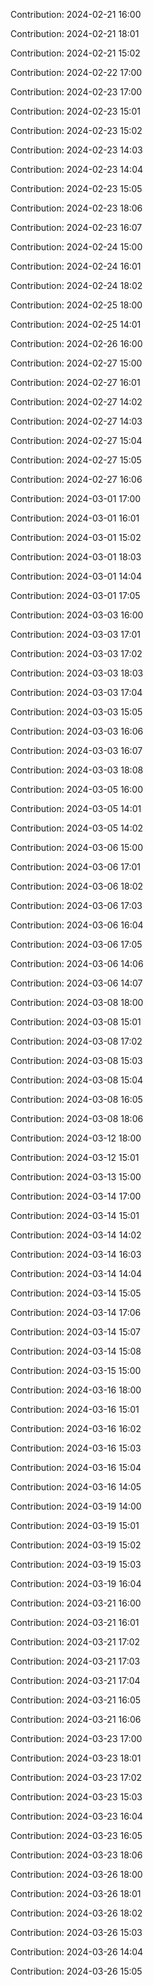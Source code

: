 Contribution: 2024-02-21 16:00

Contribution: 2024-02-21 18:01

Contribution: 2024-02-21 15:02

Contribution: 2024-02-22 17:00

Contribution: 2024-02-23 17:00

Contribution: 2024-02-23 15:01

Contribution: 2024-02-23 15:02

Contribution: 2024-02-23 14:03

Contribution: 2024-02-23 14:04

Contribution: 2024-02-23 15:05

Contribution: 2024-02-23 18:06

Contribution: 2024-02-23 16:07

Contribution: 2024-02-24 15:00

Contribution: 2024-02-24 16:01

Contribution: 2024-02-24 18:02

Contribution: 2024-02-25 18:00

Contribution: 2024-02-25 14:01

Contribution: 2024-02-26 16:00

Contribution: 2024-02-27 15:00

Contribution: 2024-02-27 16:01

Contribution: 2024-02-27 14:02

Contribution: 2024-02-27 14:03

Contribution: 2024-02-27 15:04

Contribution: 2024-02-27 15:05

Contribution: 2024-02-27 16:06

Contribution: 2024-03-01 17:00

Contribution: 2024-03-01 16:01

Contribution: 2024-03-01 15:02

Contribution: 2024-03-01 18:03

Contribution: 2024-03-01 14:04

Contribution: 2024-03-01 17:05

Contribution: 2024-03-03 16:00

Contribution: 2024-03-03 17:01

Contribution: 2024-03-03 17:02

Contribution: 2024-03-03 18:03

Contribution: 2024-03-03 17:04

Contribution: 2024-03-03 15:05

Contribution: 2024-03-03 16:06

Contribution: 2024-03-03 16:07

Contribution: 2024-03-03 18:08

Contribution: 2024-03-05 16:00

Contribution: 2024-03-05 14:01

Contribution: 2024-03-05 14:02

Contribution: 2024-03-06 15:00

Contribution: 2024-03-06 17:01

Contribution: 2024-03-06 18:02

Contribution: 2024-03-06 17:03

Contribution: 2024-03-06 16:04

Contribution: 2024-03-06 17:05

Contribution: 2024-03-06 14:06

Contribution: 2024-03-06 14:07

Contribution: 2024-03-08 18:00

Contribution: 2024-03-08 15:01

Contribution: 2024-03-08 17:02

Contribution: 2024-03-08 15:03

Contribution: 2024-03-08 15:04

Contribution: 2024-03-08 16:05

Contribution: 2024-03-08 18:06

Contribution: 2024-03-12 18:00

Contribution: 2024-03-12 15:01

Contribution: 2024-03-13 15:00

Contribution: 2024-03-14 17:00

Contribution: 2024-03-14 15:01

Contribution: 2024-03-14 14:02

Contribution: 2024-03-14 16:03

Contribution: 2024-03-14 14:04

Contribution: 2024-03-14 15:05

Contribution: 2024-03-14 17:06

Contribution: 2024-03-14 15:07

Contribution: 2024-03-14 15:08

Contribution: 2024-03-15 15:00

Contribution: 2024-03-16 18:00

Contribution: 2024-03-16 15:01

Contribution: 2024-03-16 16:02

Contribution: 2024-03-16 15:03

Contribution: 2024-03-16 15:04

Contribution: 2024-03-16 14:05

Contribution: 2024-03-19 14:00

Contribution: 2024-03-19 15:01

Contribution: 2024-03-19 15:02

Contribution: 2024-03-19 15:03

Contribution: 2024-03-19 16:04

Contribution: 2024-03-21 16:00

Contribution: 2024-03-21 16:01

Contribution: 2024-03-21 17:02

Contribution: 2024-03-21 17:03

Contribution: 2024-03-21 17:04

Contribution: 2024-03-21 16:05

Contribution: 2024-03-21 16:06

Contribution: 2024-03-23 17:00

Contribution: 2024-03-23 18:01

Contribution: 2024-03-23 17:02

Contribution: 2024-03-23 15:03

Contribution: 2024-03-23 16:04

Contribution: 2024-03-23 16:05

Contribution: 2024-03-23 18:06

Contribution: 2024-03-26 18:00

Contribution: 2024-03-26 18:01

Contribution: 2024-03-26 18:02

Contribution: 2024-03-26 15:03

Contribution: 2024-03-26 14:04

Contribution: 2024-03-26 15:05

